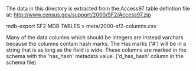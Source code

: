 
The data in this directory is extracted from the Access97 table defintion file 
at:  http://www.census.gov/support/2000/SF2/Access97.zip

mdb-export SF2.MDB TABLES > meta/2000-sf2-columns.csv


Many of the data columns which should be integers are instead  varchars because the columns contain hash marks. The Has marks ('#') will be in a string that is as long as the field is wide. These columns are marked in the schema with the 'has_hash' metadata value. ('d_has_hash' column in the schema file)

